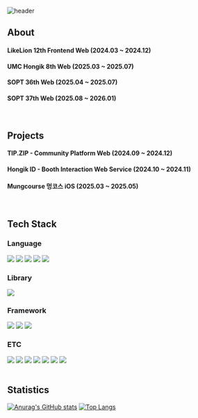 <div>
  
  <!--Header-->
  ![header](https://capsule-render.vercel.app/api?type=blur&color=gradient&height=300&section=hearder&text=Kyoungho%20Eom&fontSize=60)
  
</div>

<div>
  <!--Body-->
  
  ## About
  #### LikeLion 12th Frontend Web (2024.03 ~ 2024.12) <br/>
  #### UMC Hongik 8th Web (2025.03 ~ 2025.07) <br/>
  #### SOPT 36th Web (2025.04 ~ 2025.07) <br/>
  #### SOPT 37th Web (2025.08 ~ 2026.01) <br/>
  <br/>

  ## Projects
  #### TIP.ZIP - Community Platform Web (2024.09 ~ 2024.12) <br/>
  #### Hongik ID - Booth Interaction Web Service (2024.10 ~ 2024.11) <br/>
  #### Mungcourse 멍코스 iOS (2025.03 ~ 2025.05) <br/>
  
  <br/>

  ## Tech Stack
  ### Language
  <!--TypeScript-->
  <img src="https://img.shields.io/badge/TypeScript-3178C6?style=flat-square&logo=TypeScript&logoColor=white"/>
  <!--JavaScript-->
  <img src="https://img.shields.io/badge/JavaScript-F7DF1E?style=flat-square&logo=JavaScript&logoColor=white"/>
  <!--HTML5-->
  <img src="https://img.shields.io/badge/HTML5-E34F26?style=flat-square&logo=HTML5&logoColor=white"/>
  <!--CSS-->
  <img src="https://img.shields.io/badge/CSS3-1572B6?style=flat-square&logo=CSS3&logoColor=white"/>
  <!--Swift-->
  <img src="https://img.shields.io/badge/Swift-F05138?style=flat-square&logo=Swift&logoColor=white"/>
  <br/>

  ### Library
  <!--React-->
  <img src="https://img.shields.io/badge/React-61DAFB?style=flat-square&logo=React&logoColor=black"/>
  <br/>

  ### Framework
  <!--Next.js-->
  <img src="https://img.shields.io/badge/Next.js-000000?style=flat-square&logo=Next.js&logoColor=white"/>
  <!--Tailwind CSS-->
  <img src="https://img.shields.io/badge/Tailwind%20CSS-06B6D4?style=flat-square&logo=Tailwind%20CSS&logoColor=white"/>
  <!--SwiftUI-->
  <img src="https://img.shields.io/badge/SwiftUI-0075C9?style=flat-square&logo=Swift&logoColor=white"/>
  <br/>
  
  ### ETC
  <!--Git-->
  <img src="https://img.shields.io/badge/Git-F05032?style=flat-square&logo=Git&logoColor=white"/>
  <!--GitHub-->
  <img src="https://img.shields.io/badge/Github-181717?style=flat-square&logo=Github&logoColor=white"/>
    <!--Slack-->
  <img src="https://img.shields.io/badge/Slack-4A154B?style=flat-square&logo=Slack&logoColor=white"/>
  <!--Obsidian-->
  <img src="https://img.shields.io/badge/Obsidian-7C3AED?style=flat-square&logo=Obsidian&logoColor=white"/>
  <!--Figma-->
  <img src="https://img.shields.io/badge/Figma-F24E1E?style=flat-square&logo=Figma&logoColor=white"/>
  <!--Notion-->
  <img src="https://img.shields.io/badge/Notion-000000?style=flat-square&logo=Notion&logoColor=white"/>
  <!--Apple Developer-->
  <img src="https://img.shields.io/badge/Developer-000000?style=flat-square&logo=Apple&logoColor=white"/>

  <br/>
  <br/>

  ## Statistics
[![Anurag's GitHub stats](https://github-readme-stats.vercel.app/api?username=maehwasoo&show_icons=true&theme=transparent&show=reviews,discussions_started,discussions_answered,prs_merged,prs_merged_percentage)](https://github.com/anuraghazra/github-readme-stats)
[![Top Langs](https://github-readme-stats.vercel.app/api/top-langs/?username=maehwasoo&langs_count=8)](https://github.com/anuraghazra/github-readme-stats)

</div>

<!--
**maehwasoo/maehwasoo** is a ✨ _special_ ✨ repository because its `README.md` (this file) appears on your GitHub profile.

Here are some ideas to get you started:

- 🔭 I’m currently working on ...
- 🌱 I’m currently learning ...
- 👯 I’m looking to collaborate on ...
- 🤔 I’m looking for help with ...
- 💬 Ask me about ...
- 📫 How to reach me: ...
- 😄 Pronouns: ...
- ⚡ Fun fact: ...
-->
